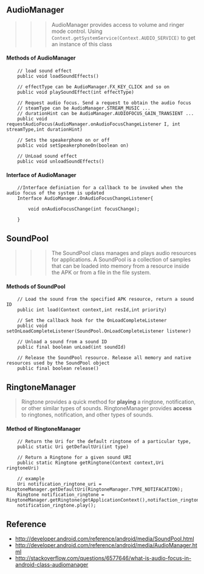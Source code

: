 ## AudioManager
>>> AudioManager provides access to volume and ringer mode control. Using `Context.getSystemService(Context.AUDIO_SERVICE)` to get an instance of this class

#### Methods of AudioManager

		// load sound effect
        public void loadSoundEffects()
        
        // effectType can be AudioManager.FX_KEY_CLICK and so on
        public void playSoundEffect(int effectType)

        // Request audio focus. Send a request to obtain the audio focus
        // steamType can be AudioManager.STREAM_MUSIC ...
        // durationHint can be AudioManager.AUDIOFOCUS_GAIN_TRANSIENT ...
        public void requestAudioFocus(AudioManager.onAudioFocusChangeListener I, int streamType,int durationHint)
        
        // Sets the speakerphone on or off
        public void setSpeakerphoneOn(boolean on)
        
        // UnLoad sound effect
        public void unloadSoundEffects()
        
#### Interface of AudioManager

		//Interface definiation for a callback to be invoked when the audio focus of the system is updated
        Interface AudioManager.OnAudioFocusChangeListener{
        	
            void onAudioFocusChange(int focusChange);
        
        }

## SoundPool
>>> The SoundPool class manages and plays audio resources for applications.
A SoundPool is a collection of samples that can be loaded into memory from a resource inside the APK or from a file in the file system.

#### Methods of SoundPool
        
        // Load the sound from the specified APK resource, return a sound ID
        public int load(Context context,int resId,int priority)
        
        // Set the callback hook for the OnLoadCompleteListener
        public void setOnLoadCompleteListener(SoundPool.OnLoadCompleteListener listener)
        
        // Unload a sound from a sound ID
        public final boolean unLoad(int soundId)
        
        // Release the SoundPool resource. Release all memory and native resources used by the SoundPool object
        public final boolean release()
        

## RingtoneManager

>Ringtone provides a quick method for **playing** a ringtone, notification, or other similar types of sounds.
>RingtoneManager provides **access** to ringtones, notification, and other types of sounds.

#### Method of RingtoneManager

		// Return the Uri for the default ringtone of a particular type,
        public static Uri getDefaultUri(int type)

        // Return a Ringtone for a given sound URI
        public static Ringtone getRingtone(Context context,Uri ringtoneUri)
        
        // example
        Uri notification_ringtone_uri = RingtoneManager.getDefaultUri(RingtoneManager.TYPE_NOTIFACATION);
        Ringtone notification_ringtone = RingtoneManager.getRingtone(getApplicationContext(),notifaction_ringtone_uri);
        notification_ringtone.play();


## Reference

- http://developer.android.com/reference/android/media/SoundPool.html
- http://developer.android.com/reference/android/media/AudioManager.html
- http://stackoverflow.com/questions/6577646/what-is-audio-focus-in-android-class-audiomanager
